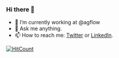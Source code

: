 ### Hi there 👋


- 🔭 I’m currently working at @agflow
- 💬 Ask me anything. 
- 📫 How to reach me: [Twitter](https://twitter.com/salihkemaloglu) or [LinkedIn](https://www.linkedin.com/in/salihkemaloglu/).

[![HitCount](http://hits.dwyl.com/salihkemaloglu.svg)](http://hits.dwyl.com/salihkemaloglu})
